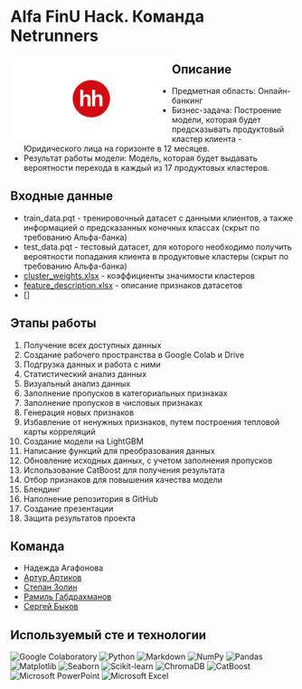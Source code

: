 # Alfa FinU Hack. Команда Netrunners


<img src="https://github.com/ArturArtikov/Portfolio/blob/main/1_media/1_personal_projects/project1.png" height=150 align="left">


## Описание

- Предметная область: Онлайн-банкинг
- Бизнес-задача: Построение модели, которая будет предсказывать продуктовый кластер клиента - Юридического лица на горизонте в 12 месяцев.
- Результат работы модели: Модель, которая будет выдавать вероятности перехода в каждый из 17 продуктовых кластеров.

## Входные данные

* train_data.pqt - тренировочный датасет с данными клиентов, а также информацией о предсказанных конечных классах (скрыт по требованию Альфа-банка)
* test_data.pqt - тестовый датасет, для которого необходимо получить вероятности попадания клиента в продуктовые кластеры (скрыт по требованию Альфа-банка)
* [cluster_weights.xlsx](https://github.com/sabkvq/Alfa-x-FinU-Netrunners/blob/main/cluster_weights.xlsx) - коэффициенты значимости кластеров
* [feature_description.xlsx](https://github.com/sabkvq/Alfa-x-FinU-Netrunners/blob/main/feature_description.xlsx) - описание признаков датасетов
* []

## Этапы работы


1. Получение всех доступных данных
2. Создание рабочего пространства в Google Colab и Drive
3. Подгрузка данных и работа с ними
4. Статистический анализ данных
5. Визуальный анализ данных
6. Заполнение пропусков в категориальных признаках
7. Заполнение пропусков в числовых признаках
8. Генерация новых признаков
10. Избавление от ненужных признаков, путем построения тепловой карты корреляций
11. Создание модели на LightGBM
12. Написание функций для преобразования данных
13. Обновление исходных данных, с учетом заполнения пропусков
14. Использование CatBoost для получения результата
15. Отбор признаков для повышения качества модели
16. Блендинг
17. Наполнение репозитория в GitHub
18. Создание презентации
19. Защита результатов проекта

## Команда
- Надежда Агафонова
- [Артур Артиков](https://github.com/ArturArtikov/)
- [Степан Золин](https://github.com/DrHeog)
- [Рамиль Габдрахманов](https://github.com/ramil2911)
- [Сергей Быков](https://github.com/sabkvq)

## Используемый сте и технологии

![Google Colaboratory](https://img.shields.io/badge/Google%20Colaboratory-ffffff.svg?style=for-the-badge&logo=google-colab&logoColor=orange)
![Python](https://img.shields.io/badge/python-3670A0?style=for-the-badge&logo=python&logoColor=ffdd54)
![Markdown](https://img.shields.io/badge/markdown-%23000000.svg?style=for-the-badge&logo=markdown&logoColor=white)
![NumPy](https://img.shields.io/badge/numpy-%23013243.svg?style=for-the-badge&logo=numpy&logoColor=white)
![Pandas](https://img.shields.io/badge/pandas-%23150458.svg?style=for-the-badge&logo=pandas&logoColor=white)
![Matplotlib](https://img.shields.io/badge/Matplotlib-%23ffffff.svg?style=for-the-badge&logo=Matplotlib&logoColor=black)
![Seaborn](https://img.shields.io/badge/Seaborn-%231F6F70.svg?style=for-the-badge)
![Scikit-learn](https://img.shields.io/badge/scikit--learn-%23F7931E.svg?style=for-the-badge&logo=scikit-learn&logoColor=white)
![ChromaDB](https://img.shields.io/badge/ChromaDB-%231d2f3e.svg?style=for-the-badge)
![CatBoost](https://img.shields.io/badge/CatBoost-%23ffcc00.svg?style=for-the-badge)
![Microsoft PowerPoint](https://img.shields.io/badge/Microsoft_PowerPoint-B7472A?style=for-the-badge&logo=microsoft-powerpoint&logoColor=white)
![Microsoft Excel](https://img.shields.io/badge/Microsoft_Excel-217346?style=for-the-badge&logo=microsoft-excel&logoColor=white)
